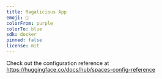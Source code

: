 ```yaml
---
title: Ragalicious App
emoji: 🐨
colorFrom: purple
colorTo: blue
sdk: docker
pinned: false
license: mit
---
```


Check out the configuration reference at https://huggingface.co/docs/hub/spaces-config-reference
